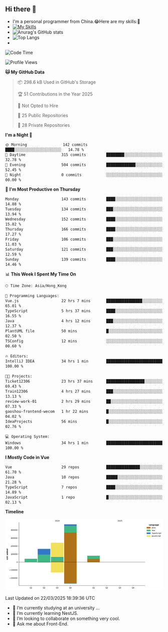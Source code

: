 ## Hi there 👋
- I'm a personal programmer from China.😂Here are my skills:🤔
- [![My Skills](https://skillicons.dev/icons?i=js,html,css,vue,typescript,java,golang)](https://skillicons.dev)
- ![Anurag's GitHub stats](https://github-readme-stats.vercel.app/api?username=FluffyChi-Xing&count_private=true&show_icons=true&theme=radical)
- ![Top Langs](https://github-readme-stats.vercel.app/api/top-langs/?username=FluffyChi-Xing)
- <!--START_SECTION:waka-->
![Code Time](http://img.shields.io/badge/Code%20Time-1%2C225%20hrs%2024%20mins-blue)

![Profile Views](http://img.shields.io/badge/Profile%20Views-1-blue)

**🐱 My GitHub Data** 

> 📦 298.6 kB Used in GitHub's Storage 
 > 
> 🏆 51 Contributions in the Year 2025
 > 
> 🚫 Not Opted to Hire
 > 
> 📜 25 Public Repositories 
 > 
> 🔑 28 Private Repositories 
 > 
**I'm a Night 🦉** 

```text
🌞 Morning                142 commits         ████░░░░░░░░░░░░░░░░░░░░░   14.78 % 
🌆 Daytime                315 commits         ████████░░░░░░░░░░░░░░░░░   32.78 % 
🌃 Evening                504 commits         █████████████░░░░░░░░░░░░   52.45 % 
🌙 Night                  0 commits           ░░░░░░░░░░░░░░░░░░░░░░░░░   00.00 % 
```
📅 **I'm Most Productive on Thursday** 

```text
Monday                   143 commits         ████░░░░░░░░░░░░░░░░░░░░░   14.88 % 
Tuesday                  134 commits         ███░░░░░░░░░░░░░░░░░░░░░░   13.94 % 
Wednesday                152 commits         ████░░░░░░░░░░░░░░░░░░░░░   15.82 % 
Thursday                 166 commits         ████░░░░░░░░░░░░░░░░░░░░░   17.27 % 
Friday                   106 commits         ███░░░░░░░░░░░░░░░░░░░░░░   11.03 % 
Saturday                 121 commits         ███░░░░░░░░░░░░░░░░░░░░░░   12.59 % 
Sunday                   139 commits         ████░░░░░░░░░░░░░░░░░░░░░   14.46 % 
```


📊 **This Week I Spent My Time On** 

```text
🕑︎ Time Zone: Asia/Hong_Kong

💬 Programming Languages: 
Vue.js                   22 hrs 7 mins       ████████████████░░░░░░░░░   65.01 % 
TypeScript               5 hrs 37 mins       ████░░░░░░░░░░░░░░░░░░░░░   16.55 % 
Java                     4 hrs 12 mins       ███░░░░░░░░░░░░░░░░░░░░░░   12.37 % 
PlantUML file            50 mins             █░░░░░░░░░░░░░░░░░░░░░░░░   02.50 % 
TSConfig                 12 mins             ░░░░░░░░░░░░░░░░░░░░░░░░░   00.60 % 

🔥 Editors: 
IntelliJ IDEA            34 hrs 1 min        █████████████████████████   100.00 % 

🐱‍💻 Projects: 
Ticket12306              23 hrs 37 mins      █████████████████░░░░░░░░   69.43 % 
Train12306               4 hrs 27 mins       ███░░░░░░░░░░░░░░░░░░░░░░   13.13 % 
review-work-01           2 hrs 29 mins       ██░░░░░░░░░░░░░░░░░░░░░░░   07.33 % 
gaoshou-frontend-wecom   1 hr 22 mins        █░░░░░░░░░░░░░░░░░░░░░░░░   04.02 % 
IdeaProjects             56 mins             █░░░░░░░░░░░░░░░░░░░░░░░░   02.76 % 

💻 Operating System: 
Windows                  34 hrs 1 min        █████████████████████████   100.00 % 
```

**I Mostly Code in Vue** 

```text
Vue                      29 repos            ███████████████░░░░░░░░░░   61.70 % 
Java                     10 repos            █████░░░░░░░░░░░░░░░░░░░░   21.28 % 
TypeScript               7 repos             ████░░░░░░░░░░░░░░░░░░░░░   14.89 % 
JavaScript               1 repo              █░░░░░░░░░░░░░░░░░░░░░░░░   02.13 % 
```



**Timeline**

![Lines of Code chart](https://raw.githubusercontent.com/FluffyChi-Xing/FluffyChi-Xing/main/assets/bar_graph.png)


 Last Updated on 22/03/2025 18:39:36 UTC
<!--END_SECTION:waka-->
- 🔭 I’m currently studying at an university ...
- 🌱 I’m currently learning NestJS.
- 👯 I’m looking to collaborate on something very cool.
- 💬 Ask me about Front-End.
